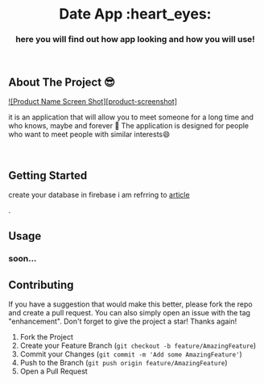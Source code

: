 



<!-- <div align="center">
  <a href="https://github.com/othneildrew/Best-README-Template">
    <img src="images/logo.png" alt="Logo" width="80" height="80">
  </a> -->

  <h1 align="center">Date App  :heart_eyes: </h1>
 

  <p align="center">
  <h3 align="center">  here you will find out how app looking and how you will use!</h3>
    <br />
    
</div>






<!-- ABOUT THE PROJECT -->
## About The Project :sunglasses:

[![Product Name Screen Shot][product-screenshot]](https://example.com)


it is an application that will allow you to meet someone for a long time and who knows, maybe and forever :revolving_hearts: The application is 
designed for people who want to meet people with similar interests:smile:



<br/>






<!-- GETTING STARTED -->
## Getting Started

<p>create your database in firebase i am refrring to <a href="https://www.digitalocean.com/community/tutorials/flutter-firebase-setup">article</a></p> .




<!-- USAGE EXAMPLES -->
## Usage

<h3>soon...</h3>





<!-- CONTRIBUTING -->
## Contributing


If you have a suggestion that would make this better, please fork the repo and create a pull request. You can also simply open an issue with the tag "enhancement".
Don't forget to give the project a star! Thanks again!

1. Fork the Project
2. Create your Feature Branch (`git checkout -b feature/AmazingFeature`)
3. Commit your Changes (`git commit -m 'Add some AmazingFeature'`)
4. Push to the Branch (`git push origin feature/AmazingFeature`)
5. Open a Pull Request










